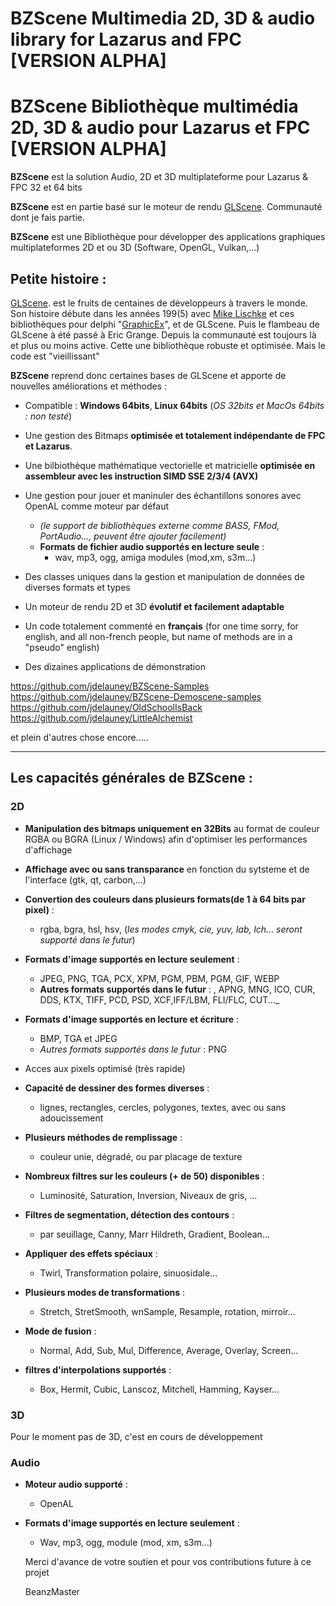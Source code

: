 
# BZScene Multimedia 2D, 3D & audio library for Lazarus and FPC [VERSION ALPHA]
# BZScene Bibliothèque multimédia 2D, 3D & audio pour Lazarus et FPC [VERSION ALPHA]

**BZScene** est la solution Audio, 2D et 3D multiplateforme pour Lazarus &amp; FPC 32 et 64 bits

**BZScene** est en partie basé sur le moteur de rendu  [GLScene](https://sourceforge.net/projects/glscene/ "GLScene"). Communauté dont je fais partie.

**BZScene** est une Bibliothèque pour développer des applications graphiques multiplateformes 2D et ou 3D (Software, OpenGL, Vulkan,...)

Petite histoire :
-----------------

[GLScene](https://sourceforge.net/projects/glscene/ "GLScene"). est le fruits de centaines de développeurs à travers le monde. 
Son histoire débute dans les années 199(5) avec [Mike Lischke](http://www.lischke-online.de/ "Soft Gems - Mike Lischke") et ces bibliothèques pour delphi "[GraphicEx](https://github.com/mike-lischke/GraphicEx "GraphicEx")", et de GLScene. Puis le flambeau de GLScene à été passé à Eric Grange. Depuis la communauté est toujours là et plus ou moins active. Cette une bibliothèque robuste et optimisée. Mais le code est "vieillissant"

**BZScene** reprend donc certaines bases de GLScene et apporte de nouvelles améliorations et méthodes :

- Compatible : **Windows 64bits**, **Linux 64bits** (_OS 32bits et MacOs 64bits : non testé_)
- Une gestion des Bitmaps **optimisée et totalement indépendante de FPC et Lazarus**.
- Une bilbiothèque mathématique vectorielle et matricielle **optimisée en assembleur avec les instruction SIMD SSE 2/3/4 (AVX)**
- Une gestion pour jouer et maninuler des échantillons sonores avec OpenAL comme moteur par défaut 
	- _(le support de bibliothèques externe comme BASS, FMod, PortAudio..., peuvent être ajouter facilement)_
   -  **Formats de fichier audio supportés en lecture seule** : 
		- wav, mp3, ogg, amiga modules (mod,xm, s3m...)
	
- Des classes uniques dans la gestion et manipulation de données de diverses formats et types
- Un moteur de rendu 2D et 3D **évolutif et facilement adaptable**		
- Un code totalement commenté en **français** (for one time sorry, for english, and all non-french people, but name of methods are in a "pseudo" english)
- Des dizaines applications de démonstration

https://github.com/jdelauney/BZScene-Samples
https://github.com/jdelauney/BZScene-Demoscene-samples
https://github.com/jdelauney/OldSchoolIsBack
https://github.com/jdelauney/LittleAlchemist

et plein d'autres chose encore.....
		
----------

## Les capacités générales de BZScene :
### 2D

- **Manipulation des bitmaps uniquement en 32Bits** au format de couleur RGBA ou BGRA  (Linux / Windows) afin d'optimiser les performances d'affichage
- **Affichage avec ou sans transparance** en fonction du sytsteme et de l'interface (gtk, qt, carbon,...)
- **Convertion des couleurs dans plusieurs formats(de 1 à 64 bits par pixel)** :  
	- rgba, bgra, hsl, hsv, (_les modes cmyk, cie, yuv, lab, lch... seront supporté dans le futur_) 
- **Formats d'image supportés en lecture seulement** :
	- JPEG, PNG, TGA, PCX, XPM, PGM, PBM, PGM, GIF, WEBP 
	- **Autres formats supportés dans le futur**  : , APNG, MNG, ICO, CUR, DDS, KTX, TIFF, PCD, PSD, XCF,IFF/LBM, FLI/FLC, CUT..._
	
- **Formats d'image supportés en lecture et écriture** :		
	- BMP, TGA et JPEG
	- _Autres formats supportés dans le futur_  : PNG
  
- Acces aux pixels optimisé (très rapide)
- **Capacité de dessiner des formes diverses** :  
	- lignes, rectangles, cercles, polygones, textes, avec ou sans adoucissement
- **Plusieurs méthodes de remplissage** : 
	- couleur unie,  dégradé, ou par placage de texture
- **Nombreux filtres sur les couleurs (+ de 50) disponibles** :
	- Luminosité, Saturation, Inversion, Niveaux de gris, ...
- **Filtres de segmentation, détection des contours** :  
  - par seuillage, Canny, Marr Hildreth, Gradient, Boolean...
- **Appliquer des effets spéciaux** :
	-  Twirl, Transformation polaire, sinuosidale...
- **Plusieurs modes de transformations** :
	- Stretch, StretSmooth, wnSample, Resample, rotation, mirroir...
- **Mode de fusion** :
  - Normal, Add, Sub, Mul, Difference, Average, Overlay, Screen...
- **filtres d'interpolations supportés** : 
  - Box, Hermit, Cubic, Lanscoz, Mitchell, Hamming, Kayser...
	
### 3D
Pour le moment pas de 3D, c'est en cours de développement

### Audio
- **Moteur audio supporté** :
  - OpenAL
- **Formats d'image supportés en lecture seulement** :
  - Wav, mp3, ogg, module (mod, xm, s3m...)
  
  Merci d'avance de votre soutien et pour vos contributions future à ce projet
  
  BeanzMaster
